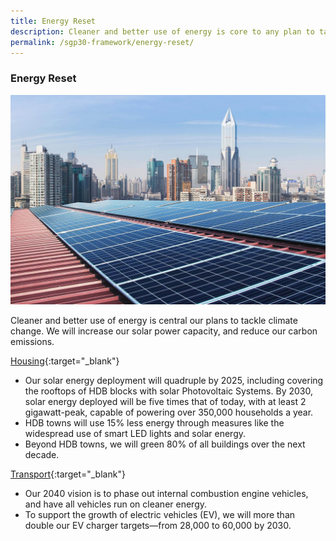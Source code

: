 ```yaml
---
title: Energy Reset
description: Cleaner and better use of energy is core to any plan to tackle climate change. Learn how we will increase our solar capacity, and our aim to shift from internal combustion engine vehicles to electric vehicles by 2040. 
permalink: /sgp30-framework/energy-reset/
---
```


### Energy Reset

![Energy Reset](/images/framework/framework_energyreset.jpg)

Cleaner and better use of energy is central our plans to tackle climate change. We will increase our solar power capacity, and reduce our carbon emissions. 

[Housing](https://www.mnd.gov.sg/our-work/greening-our-home/hdb-green-towns-programme){:target="_blank"}
- Our solar energy deployment will quadruple by 2025, including covering the rooftops of HDB blocks with solar Photovoltaic Systems. By 2030, solar energy deployed will be five times that of today, with at least 2 gigawatt-peak, capable of powering over 350,000 households a year. 
- HDB towns will use 15% less energy through measures like the widespread use of smart LED lights and solar energy.
- Beyond HDB towns, we will green 80% of all buildings over the next decade. 

[Transport](https://www.mot.gov.sg/news-centre/news/Detail/written-reply-by-minister-for-transport-ong-ye-kung-to-parliamentary-question-on-update-on-plan-to-provide-28-000-electric-vehicle-charging-points-by-2030/){:target="_blank"}
- Our 2040 vision is to phase out internal combustion engine vehicles, and have all vehicles run on cleaner energy.
- To support the growth of electric vehicles (EV), we will more than double our EV charger targets—from 28,000 to 60,000 by 2030.